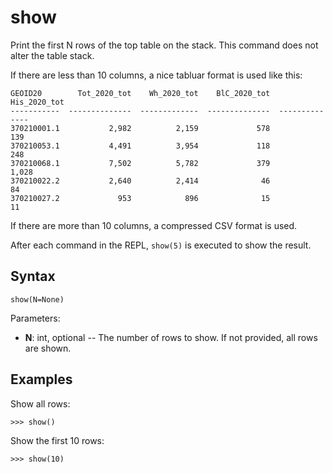 # show

Print the first N rows of the top table on the stack.
This command does not alter the table stack.

If there are less than 10 columns, a nice tabluar format is used like this:

```text
GEOID20        Tot_2020_tot    Wh_2020_tot    BlC_2020_tot    His_2020_tot
-----------  --------------  -------------  --------------  --------------
370210001.1           2,982          2,159             578             139
370210053.1           4,491          3,954             118             248
370210068.1           7,502          5,782             379           1,028
370210022.2           2,640          2,414              46              84
370210027.2             953            896              15              11

```

If there are more than 10 columns, a compressed CSV format is used.

After each command in the REPL, `show(5)` is executed to show the result.

## Syntax

`show(N=None)`

Parameters:

- **N**: int, optional -- The number of rows to show. If not provided, all rows are shown.

## Examples

Show all rows:

`>>> show()`

Show the first 10 rows:

`>>> show(10)`